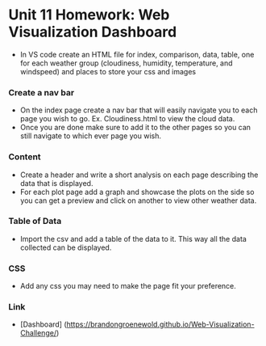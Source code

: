 # Unit 11 Homework: Web Visualization Dashboard 

- In VS code create an HTML file for index, comparison, data, table, one for each weather group (cloudiness, humidity, temperature, and windspeed) and places to store your css and images

### Create a nav bar
- On the index page create a nav bar that will easily navigate you to each page you wish to go. Ex. Cloudiness.html to view the cloud data.
- Once you are done make sure to add it to the other pages so you can still navigate to which ever page you wish.

### Content
- Create a header and write a short analysis on each page describing the data that is displayed.
- For each plot page add a graph and showcase the plots on the side so you can get a preview and click on another to view other weather data.

### Table of Data
- Import the csv and add a table of the data to it. This way all the data collected can be displayed.

### CSS
- Add any css you may need to make the page fit your preference.

### Link
- [Dashboard] (https://brandongroenewold.github.io/Web-Visualization-Challenge/)
